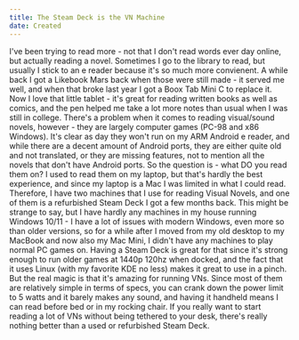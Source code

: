 ```yaml
---
title: The Steam Deck is the VN Machine
date: Created
---
```

I've been trying to read more - not that I don't read words ever day online, but actually reading a novel. Sometimes I go to the library to read, but usually I stick to an e reader because it's so much more convienent. A while back I got a Likebook Mars back when those were still made - it served me well, and when that broke last year I got a Boox Tab Mini C to replace it. Now I love that little tablet - it's great for reading written books as well as comics, and the pen helped me take a lot more notes than usual when I was still in college. There's a problem when it comes to reading visual/sound novels, however - they are largely computer games (PC-98 and x86 Windows). It's clear as day they won't run on my ARM Android e reader, and while there are a decent amount of Android ports, they are either quite old and not translated, or they are missing features, not to mention all the novels that don't have Android ports. So the question is - what DO you read them on? I used to read them on my laptop, but that's hardly the best experience, and since my laptop is a Mac I was limited in what I could read. Therefore, I have two machines that I use for reading Visual Novels, and one of them is a refurbished Steam Deck I got a few months back. This might be strange to say, but I have hardly any machines in my house running Windows 10/11 - I have a lot of issues with modern Windows, even more so than older versions, so for a while after I moved from my old desktop to my MacBook and now also my Mac Mini, I didn't have any machines to play normal PC games on. Having a Steam Deck is great for that since it's strong enough to run older games at 1440p 120hz when docked, and the fact that it uses Linux (with my favorite KDE no less) makes it great to use in a pinch. But the real magic is that it's amazing for running VNs. Since most of them are relatively simple in terms of specs, you can crank down the power limit to 5 watts and it barely makes any sound, and having it handheld means I can read before bed or in my rocking chair. If you really want to start reading a lot of VNs without being tethered to your desk, there's really nothing better than a used or refurbished Steam Deck.